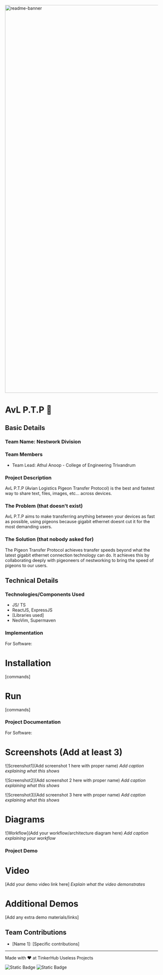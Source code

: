 <img width="1280" alt="readme-banner" src="https://github.com/user-attachments/assets/35332e92-44cb-425b-9dff-27bcf1023c6c">

# AvL P.T.P 🎯


## Basic Details
### Team Name: Nestwork Division


### Team Members
- Team Lead: Athul Anoop - College of Engineering Trivandrum

### Project Description
AvL P.T.P (Avian Logistics Pigeon Transfer Protocol) is the best and fastest way to share text, files, images, etc... across devices. 

### The Problem (that doesn't exist)
AvL P.T.P aims to make transferring anything between your devices as fast as possible, using pigeons because gigabit ethernet doesnt cut it for the most demanding users. 

### The Solution (that nobody asked for)
The Pigeon Transfer Protocol achieves transfer speeds beyond what the latest gigabit ethernet connection technology can do. It achieves this by collaborating deeply with pigeoneers of nestworking to bring the speed of pigeons to our users. 

## Technical Details
### Technologies/Components Used
- JS/ TS
- ReactJS, ExpressJS
- [Libraries used]
- NeoVim, Supermaven

### Implementation
For Software:
# Installation
[commands]

# Run
[commands]

### Project Documentation
For Software:

# Screenshots (Add at least 3)
![Screenshot1](Add screenshot 1 here with proper name)
*Add caption explaining what this shows*

![Screenshot2](Add screenshot 2 here with proper name)
*Add caption explaining what this shows*

![Screenshot3](Add screenshot 3 here with proper name)
*Add caption explaining what this shows*

# Diagrams
![Workflow](Add your workflow/architecture diagram here)
*Add caption explaining your workflow*

### Project Demo
# Video
[Add your demo video link here]
*Explain what the video demonstrates*

# Additional Demos
[Add any extra demo materials/links]

## Team Contributions
- [Name 1]: [Specific contributions]

---
Made with ❤️ at TinkerHub Useless Projects 

![Static Badge](https://img.shields.io/badge/TinkerHub-24?color=%23000000&link=https%3A%2F%2Fwww.tinkerhub.org%2F)
![Static Badge](https://img.shields.io/badge/UselessProject--24-24?link=https%3A%2F%2Fwww.tinkerhub.org%2Fevents%2FQ2Q1TQKX6Q%2FUseless%2520Projects)



